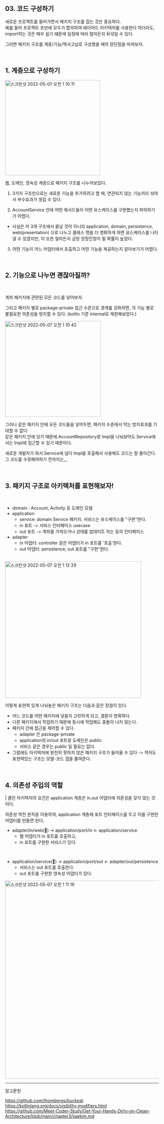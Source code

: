 ## 03. 코드 구성하기

새로운 프로젝트를 들어가면서 패키지 구조를 잡는 것은 중요하다. <br> 
예를 들어 프로젝트 초반에 모두가 합의하여 레이어드 아키텍처를 사용한다 하더라도, import하는 것은 매우 쉽기 떄문에 일정에 따라 얼마든지 뒤섞일 수 있다. <br>

그러면 패키지 구조를 계층/기능/헥사고날로 구성했을 때의 장단점을 따져보자.

<br>

## 1. 계층으로 구성하기


<img width="311" alt="스크린샷 2022-05-07 오전 1 10 11" src="https://user-images.githubusercontent.com/35520314/167171131-c34594da-e37c-4ed4-84f1-de7a079a7683.png">

웹, 도메인, 영속성 계층으로 패키지 구조를 나누어보았다.

1. 3가지 구조만으로는 새로운 기능을 추가하려고 할 때, 연관되지 않는 기능끼리 섞여서 부수효과가 생길 수 있다.  <br>


2. AccountService 안에 어떤 메서드들이 어떤 유스케이스를 구현했는지 파악하기가 어렵다.
- 사실은 저 3개 구조에서 끝날 것이 아니라 application, domain, persistence, web(presentation) 으로 나누고 클래스 명을 더 명확하게 하면 유스케이스를 나타낼 수 있겠지만,
  이 또한 얼마든지 금방 엉망진창이 될 확률이 높았다.


3. 어떤 기능이 어느 어댑터에서 호출하고 어떤 기능을 제공하는지 알아보기가 어렵다.

<br>



## 2. 기능으로 나누면 괜찮아질까?
<br>

계좌 패키지에 관련된 모든 코드를 넣어보자. <br>

그리고 패키지 별로 package-private 접근 수준으로 경계를 강화하면, 각 기능 별로 불필요한 의존성을 방지할 수 있다.
(kotlin 기준 internal로 제한해보았다.)


<img width="313" alt="스크린샷 2022-05-07 오전 1 10 42" src="https://user-images.githubusercontent.com/35520314/167171209-391d3da0-b552-4a95-8b48-91eda5815bbe.png">

그러나 같은 패키지 안에 모든 코드들을 넣어두면, 패키지 수준에서 막는 방지효과를 기대할 수 없다. <br>
같은 패키지 안에 있기 때문에 AccountRepository랑 Impl을 나눠놨어도 Service에서는 Impl에 접근할 수 있기 때문이다. 

새로운 개발자가 와서 Service에 냅다 Impl을 호출해서 사용해도 코드는 잘 돌아간다. 그 코드를 수정해야하기 전까지는,,,

<br>



## 3. 패키지 구조로 아키텍처를 표현해보자!

<br>

- domain : Account, Activity 등 도메인 모델
- application
  - service: domain Service 패키지. 서비스는 유스케이스를 "구현"한다.
  - in 포트 -> 서비스 인터페이스 usecase
  - out 포트 -> 계좌를 가져오거나 상태를 업데이트 하는 등의 인터페이스
- adapter
  - in 어댑터: controller 같은 어댑터가 in 포트를 '호출'한다.
  - out 어댑터: persistence, out 포트를 "구현"한다.

<br>


<img width="446" alt="스크린샷 2022-05-07 오전 1 12 29" src="https://user-images.githubusercontent.com/35520314/167171501-aa64b470-3f9f-405f-b31b-08a2ec0a7a41.png">

이렇게 표현력 있게 나눠놓은 패키지 구조는 다음과 같은 장점이 있다.

- 어느 코드를 어떤 패키지에 넣을지 고민하게 되고, 결론이 명확하다.
- 다른 패키지에서 작업하기 때문에 동시에 작업해도 충돌이 나지 않는다.
- 패키지 간에 접근을 제어할 수 있다.
  - adapter 은 package-private
  - application의 in/out 포트랑 도메인은 public
  - 서비스 같은 경우는 public 일 필요는 없다. 
- 그럼에도 아키텍처에 완전히 핏하지 않은 패키지 구조가 들어올 수 있다 -> 적어도 표현력있는 구조는 모델-코드 갭을 줄여준다.


<br>



## 4. 의존성 주입의 역할


|  클린 아키텍처의 요건은 application 계층은 in,out 어댑터에 의존성을 갖지 않는 것이다.

의존성 역전 원칙을 이용하여, application 계층에 포트 인터페이스를 두고 이를 구현한 어댑터를 만들면 된다.


- adapter/in/web(👀) -> application/port/in <- application/service
  - 웹 어댑터가 in 포트를 호출하고,
  - in 포트를 구현한 서비스가 있다.

<br>

- application/service(👀) -> application/port/out <- adapter/out/persistence
  - 서비스는 out 포트를 호출한다.
  - out 포트를 구현한 영속성 어댑터가 있다.


<img width="647" alt="스크린샷 2022-05-07 오전 1 11 16" src="https://user-images.githubusercontent.com/35520314/167171296-17114cc1-c3be-4b81-ae80-942a206e200f.png">



<br>


---

참고문헌 <br>

https://github.com/thombergs/buckpal <br>
https://kotlinlang.org/docs/visibility-modifiers.html <br>
https://github.com/Meet-Coder-Study/Get-Your-Hands-Dirty-on-Clean-Architecture/blob/main/chapter3/jiaekim.md
